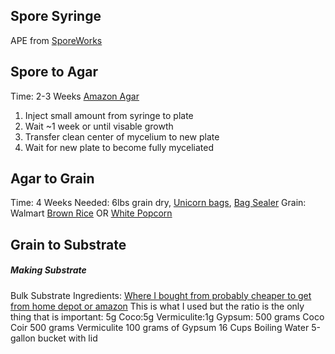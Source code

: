 ## Spore Syringe
APE from [SporeWorks](https://sporeworks.com/Psilocybe-cubensis-Albino-Penis-Envy-APE-ver.-1.0-Spore-Syringe-Microscopy-Kit.html)
## Spore to Agar
Time: 2-3 Weeks
[Amazon Agar](https://www.amazon.com/EZ-BioResearch-Mushroom-Cultivation-Prepoured/dp/B074GFQPRL)
1. Inject small amount from syringe to plate
2. Wait ~1 week or until visable growth
3. Transfer clean center of mycelium to new plate
4. Wait for new plate to become fully myceliated
## Agar to Grain 
Time: 4 Weeks
Needed: 6lbs grain dry, [Unicorn bags](https://www.amazon.com/Unicorn-Bag-10T-Mushroom-Growers/dp/B07ZWDZRS8?th=1), [Bag Sealer](https://www.amazon.com/Romsto-Handheld-Portable-Freshness-Batteries/dp/B09TT2GLJ9/ref=sr_1_4?dib=eyJ2IjoiMSJ9.BlERGyFPGT978MQTwiPpKWnJb9t0-B5iIu7jrGRUp1SrqBoCUZd-jjGw5rq91iFdAfU768zkb01mS2eHx5oW_8tivNX874VVT7GrO6EDNewrmWTnZfQYGcojsL91oIAOFxWPUqwPEnns5nU0Jh7T9qUcYUNja2yLCSxPTyZJRRU2kzSqoixEwzxSusF27Uw358ListfQEu3KkcLv5-q-aHVEqn_qZ8G6VCaW1rGPmqK0JjzYz7khJhlV4LlRTHt_95y4o2x_MbA_QN7Aq5K1s4I9JoEc1X_qiffWzskdOXQ.t7XLzSAQcQs-X21G1OeLegdJdioZxYiiZR1ZQvEpbF0&dib_tag=se&s=home-garden&th=1)
Grain: Walmart [Brown Rice](https://www.walmart.com/ip/Great-Value-Natural-Brown-Long-Grain-Rice-32-oz/10898755?athbdg=L1600) OR [White Popcorn](https://www.kroger.com/p/kroger-white-popcorn-kernels/0001111003543)

## Grain to Substrate
##### Making Substrate
Bulk Substrate Ingredients:
[Where I bought from probably cheaper to get from home depot or amazon](https://boomershroomer.com/product/dry-bulk-substrate-coco-coir-vermiculite-gypsum/)
This is what I used but the ratio is the only thing that is important: 5g Coco:5g Vermiculite:1g Gypsum: 
500 grams Coco Coir
500 grams Vermiculite
100 grams of Gypsum
16 Cups Boiling Water
5-gallon bucket with lid

